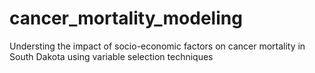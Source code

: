 # cancer_mortality_modeling
Understing the impact of socio-economic factors on cancer mortality in South Dakota using variable selection techniques
